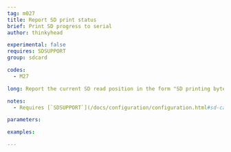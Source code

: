 ```yaml
---
tag: m027
title: Report SD print status
brief: Print SD progress to serial
author: thinkyhead

experimental: false
requires: SDSUPPORT
group: sdcard

codes:
  - M27

long: Report the current SD read position in the form "SD printing byte 123/12345".

notes:
  - Requires [`SDSUPPORT`](/docs/configuration/configuration.html#sd-card)

parameters:

examples:

---
```


